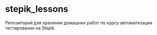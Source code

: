 # stepik_lessons
Репозиторий для хранения домашних работ по курсу автоматизации тестирования на Stepik
